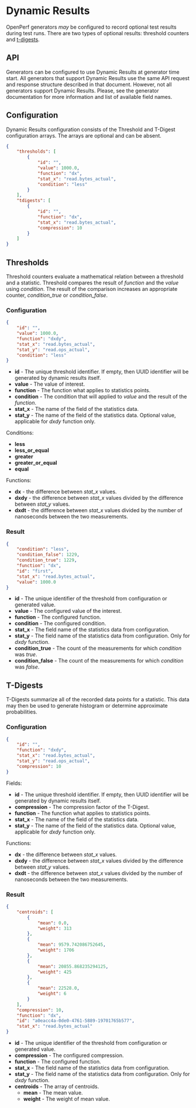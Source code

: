 
# Dynamic Results

OpenPerf generators _may_ be configured to record optional test results during test runs. There are two types of optional results: threshold counters and [t-digests](https://github.com/tdunning/t-digest/blob/master/docs/t-digest-paper/histo.pdf).

## API

Generators can be configured to use Dynamic Results at generator time start. All generators that support Dynamic Results use the same API request and response structure described in that document. However, not all generators support Dynamic Results. Please, see the generator documentation for more information and list of available field names.

## Configuration

Dynamic Results configuration consists of the Threshold and T-Digest configuration arrays. The arrays are optional and can be absent.

```json
{
    "thresholds": [
        {
            "id": "",
            "value": 1000.0,
            "function": "dx",
            "stat_x": "read.bytes_actual",
            "condition": "less"
        }
    ],
    "tdigests": [
        {
            "id": "",
            "function": "dx",
            "stat_x": "read.bytes_actual",
            "compression": 10
        }
    ]
}
```

## Thresholds

Threshold counters evaluate a mathematical relation between a threshold and a statistic. Threshold compares the result of *function* and the *value* using *condition*. The result of the comparison increases an appropriate counter, *condition_true* or *condition_false*.

### Configuration

```json
{
    "id": "",
    "value": 1000.0,
    "function": "dxdy",
    "stat_x": "read.bytes_actual",
    "stat_y": "read.ops_actual",
    "condition": "less"
}
```

* **id** - The unique threshold identifier. If empty, then UUID identifier will be generated by dynamic results itself.
* **value** - The value of interest.
* **function** - The function what applies to statistics points.
* **condition** - The condition that will applied to *value* and the result of the *function*.
* **stat_x** - The name of the field of the statistics data.
* **stat_y** - The name of the field of the statistics data. Optional value, applicable for *dxdy* function only.

Conditions:
* **less**
* **less_or_equal**
* **greater**
* **greater_or_equal**
* **equal**

Functions:
* **dx** - the difference between *stat_x* values.
* **dxdy** - the difference between *stat_x* values divided by the difference between *stat_y* values.
* **dxdt** - the difference between *stat_x* values divided by the number of nanoseconds between the two measurements.

### Result
```json
{
    "condition": "less",
    "condition_false": 1229,
    "condition_true": 1229,
    "function": "dx",
    "id": "first",
    "stat_x": "read.bytes_actual",
    "value": 1000.0
}
```

* **id** - The unique identifier of the threshold from configuration or generated value.
* **value** - The configured value of the interest.
* **function** - The configured function.
* **condition** - The configured condition.
* **stat_x** - The field name of the statistics data from configuration.
* **stat_y** - The field name of the statistics data from configuration. Only for *dxdy* function.
* **condition_true** - The count of the measurements for which *condition* was *true*.
* **condition_false** - The count of the measurements for which *condition* was *false*.

## T-Digests

T-Digests summarize all of the recorded data points for a statistic.  This data may then be
used to generate histogram or determine approximate probabilities.

### Configuration

```json
{
    "id": "",
    "function": "dxdy",
    "stat_x": "read.bytes_actual",
    "stat_y": "read.ops_actual",
    "compression": 10
}
```

Fields:
* **id** - The unique threshold identifier. If empty, then UUID identifier will be generated by dynamic results itself.
* **compression** - The compression factor of the T-Digest.
* **function** - The function what applies to statistics points.
* **stat_x** - The name of the field of the statistics data.
* **stat_y** - The name of the field of the statistics data. Optional value, applicable for *dxdy* function only.

Functions:
* **dx** - the difference between *stat_x* values.
* **dxdy** - the difference between *stat_x* values divided by the difference between *stat_y* values.
* **dxdt** - the difference between *stat_x* values divided by the number of nanoseconds between the two measurements.

### Result

```json
{
    "centroids": [
        {
            "mean": 0.0,
            "weight": 313
        },
        {
            "mean": 9579.742086752645,
            "weight": 1706
        },
        {
            "mean": 20855.868235294125,
            "weight": 425
        },
        {
            "mean": 22528.0,
            "weight": 6
        }
    ],
    "compression": 10,
    "function": "dx",
    "id": "a0eacc4a-0de0-4761-5889-19701765b577",
    "stat_x": "read.bytes_actual"
}
```

* **id** - The unique identifier of the threshold from configuration or generated value.
* **compression** - The configured compression.
* **function** - The configured function.
* **stat_x** - The field name of the statistics data from configuration.
* **stat_y** - The field name of the statistics data from configuration. Only for *dxdy* function.
* **centroids** - The array of centroids.
   * **mean** - The mean value.
   * **weight** - The weight of mean value.

